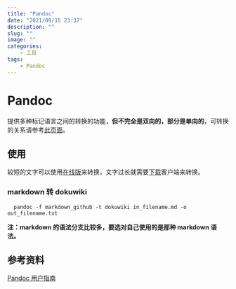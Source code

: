 ```yaml
---  
title: "Pandoc"  
date: "2021/09/15 23:37"  
description: ""  
slug: ""  
image: ""  
categories:  
    - 工具
tags:  
    - Pandoc
---  
```

# Pandoc

提供多种标记语言之间的转换的功能，**但不完全是双向的，部分是单向的**，可转换的关系请参考[此页面](https://www.pandoc.org/index.html)。

## 使用

较短的文字可以使用[在线版](https://pandoc.org/try/)来转换，文字过长就需要[下载](https://www.pandoc.org/installing.html)客户端来转换。

### markdown 转 dokuwiki

      pandoc -f markdown_github -t dokuwiki in_filename.md -o out_filename.txt

**注：markdown 的语法分支比较多，要选对自己使用的是那种 markdown
语法。**

## 参考资料

[Pandoc 用户指南](https://www.pandoc.org/MANUAL.html)  
